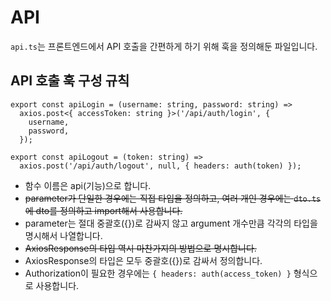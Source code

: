 # API

`api.ts`는 프론트엔드에서 API 호출을 간편하게 하기 위해 훅을 정의해둔 파일입니다.

## API 호출 훅 구성 규칙

```
export const apiLogin = (username: string, password: string) =>
  axios.post<{ accessToken: string }>('/api/auth/login', {
    username,
    password,
  });

export const apiLogout = (token: string) =>
  axios.post('/api/auth/logout', null, { headers: auth(token) });
```

- 함수 이름은 api(기능)으로 합니다.
- ~~parameter가 단일한 경우에는 직접 타입을 정의하고, 여러 개인 경우에는 `dto.ts`에 dto를 정의하고 import해서 사용합니다.~~
- parameter는 절대 중괄호({})로 감싸지 않고 argument 개수만큼 각각의 타입을 명시해서 나열합니다.
- ~~AxiosResponse의 타입 역시 마찬가지의 방법으로 명시합니다.~~
- AxiosResponse의 타입은 모두 중괄호({})로 감싸서 정의합니다.
- Authorization이 필요한 경우에는 `{ headers: auth(access_token) }` 형식으로 사용합니다.
